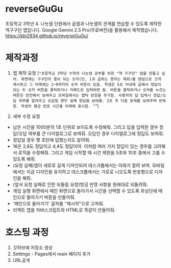 # reverseGuGu
초등학교 3학년 4. 나눗셈 단원에서 곱셈과 나눗셈의 관계를 연습할 수 있도록 제작한 역구구단 앱입니다.
Google Gemini 2.5 Pro(무료버전)을 활용해서 제작했습니다.
https://kbj2934.github.io/reverseGuGu/

# 제작과정
1. 앱 제작 요청
(```"초등학교 3학년 수학의 나눗셈 공부를 위한 "역 구구단" 앱을 만들고 싶어. 화면에는 구구단의 몫이 되는 숫자(단, 1과 곱하는 경우는 제외)를 랜덤으로 크게 제시하고 그 아래에는 2~9까지의 숫자 버튼이 있음. 학생은 5초 이내에 곱해서 정답이 되는 두 숫자 버튼을 클릭하거나 키패드로 입력하면 됨. 버튼을 클릭하거나 숫자를 누르는 버튼은 반전해서 보여주고 모바일에서는 햅틱 반응을 추가함. 사용자의 답 입력시 정답/오답 여부를 알려주고 오답일 경우 실제 정답을 보여줌. 2초 후 다음 문제를 보여주며 반복함. 학생의 평균 반응 시간을 아래에 표시함.
"```")

2. 세부 수정 요청
- 남은 시간을 1000분의 1초 단위로 보이도록 수정해줘. 그리고 답을 입력한 경우 정답/오답 여부를 큰 다이얼로그로 보여줘. 오답인 경우 다이얼로그에 정답도 보여줘.
- 정답일 경우 몇 초만에 답했는지도 알려줘.
- 16은 2,8도 정답이고 4,4도 정답이야. 이처럼 여러 가지 정답이 있는 경우를 고려해서 로직을 수정해줘. 그리고 게임 시작할 때 시간 제한을 5초와 10초 중에서 고를 수 있도록 해줘.
- (요청 실패)앱이 세로로 길게 디자인되어 데스크톱에서는 아래가 잘려 보여. 모바일에서는 지금 디자인을 유지하고 데스크톱에서는 가로로 나오도록 반응형으로 디자인을 해줘.
- (앞서 요청 실패로 인한 되돌림 요청)방금 반영 사항을 원래대로 되돌려줘.
- 게임 실행 화면에서 메인 화면으로 돌아가서 시간을 선택할 수 있도록 좌상단에 메인으로 돌아가기 버튼을 만들어줘.
- '메인으로 돌아가기' 글자를 "재시작"으로 고쳐줘.
- 리액트 앱을 자바스크립트와 HTML로 똑같이 만들어줘.

# 호스팅 과정
1. 깃허브에 저장소 생성
2. Settings - Pages에서 main 페이지 추가
3. URL공개
